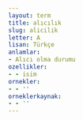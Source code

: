 ```yaml
---
layout: term
title: alıcılık
slug: alicilik
letter: A
lisan: Türkçe
anlamlar:
- Alıcı olma durumu
ozellikler:
- - isim
ornekler:
- - ''
orneklerkaynak:
- - ''
---
```

